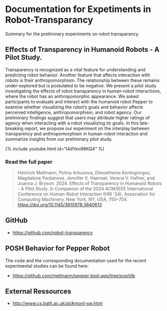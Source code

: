 # Documentation for Expetiments in Robot-Transparancy

Summary for the preliminary experiments on robot transparancy.

## Effects of Transparency in Humanoid Robots - A Pilot Study.

Transparency is recognized as a vital feature for understanding and predicting robot behavior. Another feature that affects interaction with robots is their anthropomorphism. The relationship between these remains under-explored but is postulated to be negative. We present a pilot study investigating the effects of robot transparency in human-robot interactions, where the robot has an anthropomorphic appearance. We asked participants to evaluate and interact with the humanoid robot Pepper to examine whether visualizing the robot’s goals and behavior affects perceived intelligence, anthropomorphism, and robot agency. Our preliminary findings suggest that users may attribute higher ratings of agency when interacting with a robot visualizing its goals. In this late-breaking report, we propose our experiment on the interplay between transparency and anthropomorphism in human-robot interaction and summarize insights from our preliminary pilot study.

{% include youtube.html id="I4dYeo98KQ4" %}

### Read the full paper
> Heinrich Mellmann, Polina Arbuzova, Dimosthenis Kontogiorgos, Magdalena Yordanova, Jennifer X. Haensel, Verena V. Hafner, and Joanna J. Bryson. 2024. Effects of Transparency in Humanoid Robots - A Pilot Study. In Companion of the 2024 ACM/IEEE International Conference on Human-Robot Interaction (HRI '24). 
Association for Computing Machinery, New York, NY, USA, 750–754. 
https://doi.org/10.1145/3610978.3640613

## GitHub

* <https://github.com/robot-transparency>

## POSH Behavior for Pepper Robot

The code and the corresponding documentation used for the recent experimental studies can be found here:
* <https://github.com/mellmann/pepper-bod-app/tree/poshlib>

## External Ressources

* <http://www.cs.bath.ac.uk/ai/AmonI-sw.html>

